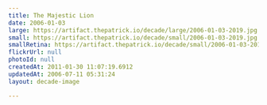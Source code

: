 ```yaml
---
title: The Majestic Lion
date: 2006-01-03
large: https://artifact.thepatrick.io/decade/large/2006-01-03-2019.jpg
small: https://artifact.thepatrick.io/decade/small/2006-01-03-2019.jpg
smallRetina: https://artifact.thepatrick.io/decade/small/2006-01-03-2019@2x.jpg
flickrUrl: null
photoId: null
createdAt: 2011-01-30 11:07:19.6912
updatedAt: 2006-07-11 05:31:24
layout: decade-image

---
```


